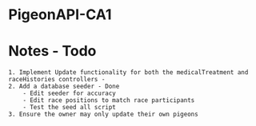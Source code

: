 # PigeonAPI-CA1

# Notes - Todo
    1. Implement Update functionality for both the medicalTreatment and raceHistories controllers - 
    2. Add a database seeder - Done
        - Edit seeder for accuracy
        - Edit race positions to match race participants
        - Test the seed all script
    3. Ensure the owner may only update their own pigeons
